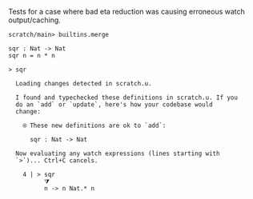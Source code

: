 Tests for a case where bad eta reduction was causing erroneous watch
output/caching.

``` ucm :hide
scratch/main> builtins.merge
```

``` unison
sqr : Nat -> Nat
sqr n = n * n

> sqr
```

``` ucm :added-by-ucm
  Loading changes detected in scratch.u.

  I found and typechecked these definitions in scratch.u. If you
  do an `add` or `update`, here's how your codebase would
  change:
  
    ⍟ These new definitions are ok to `add`:
    
      sqr : Nat -> Nat
  
  Now evaluating any watch expressions (lines starting with
  `>`)... Ctrl+C cancels.

    4 | > sqr
          ⧩
          n -> n Nat.* n

```
